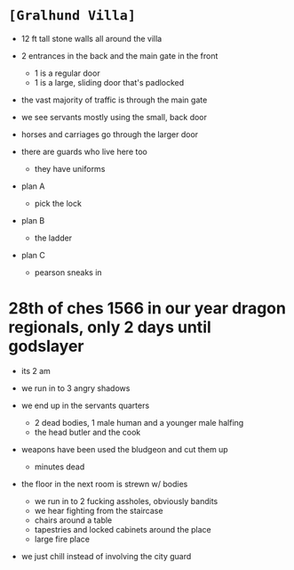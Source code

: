 # `[Gralhund Villa]`
- 12 ft tall stone walls all around the villa
- 2 entrances in the back and the main gate in the front
    - 1 is a regular door
    - 1 is a large, sliding door that's padlocked
- the vast majority of traffic is through the main gate
- we see servants mostly using the small, back door
- horses and carriages go through the larger door
- there are guards who live here too
    - they have uniforms


- plan A
    - pick the lock
- plan B
    - the ladder
- plan C
    - pearson sneaks in

# 28th of ches 1566 in our year dragon regionals, only 2 days until godslayer
- its 2 am
- we run in to 3 angry shadows
- we end up in the servants quarters
    - 2 dead bodies, 1 male human and a younger male halfing
    - the head butler and the cook
- weapons have been used the bludgeon and cut them up
    - minutes dead
- the floor in the next room is strewn w/ bodies
    - we run in to 2 fucking assholes, obviously bandits
    - we hear fighting from the staircase
    - chairs around a table
    - tapestries and locked cabinets around the place
    - large fire place

- we just chill instead of involving the city guard
